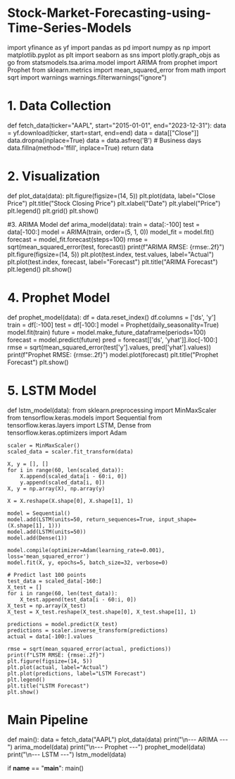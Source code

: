 # Stock-Market-Forecasting-using-Time-Series-Models
import yfinance as yf
import pandas as pd
import numpy as np
import matplotlib.pyplot as plt
import seaborn as sns
import plotly.graph_objs as go
from statsmodels.tsa.arima.model import ARIMA
from prophet import Prophet
from sklearn.metrics import mean_squared_error
from math import sqrt
import warnings
warnings.filterwarnings("ignore")

# 1. Data Collection
def fetch_data(ticker="AAPL", start="2015-01-01", end="2023-12-31"):
    data = yf.download(ticker, start=start, end=end)
    data = data[["Close"]]
    data.dropna(inplace=True)
    data = data.asfreq('B')  # Business days
    data.fillna(method='ffill', inplace=True)
    return data

# 2. Visualization
def plot_data(data):
    plt.figure(figsize=(14, 5))
    plt.plot(data, label="Close Price")
    plt.title("Stock Closing Price")
    plt.xlabel("Date")
    plt.ylabel("Price")
    plt.legend()
    plt.grid()
    plt.show()

#3. ARIMA Model
def arima_model(data):
    train = data[:-100]
    test = data[-100:]
    model = ARIMA(train, order=(5, 1, 0))
    model_fit = model.fit()
    forecast = model_fit.forecast(steps=100)
    rmse = sqrt(mean_squared_error(test, forecast))
    print(f"ARIMA RMSE: {rmse:.2f}")
    plt.figure(figsize=(14, 5))
    plt.plot(test.index, test.values, label="Actual")
    plt.plot(test.index, forecast, label="Forecast")
    plt.title("ARIMA Forecast")
    plt.legend()
    plt.show()

# 4. Prophet Model
def prophet_model(data):
    df = data.reset_index()
    df.columns = ['ds', 'y']
    train = df[:-100]
    test = df[-100:]
    model = Prophet(daily_seasonality=True)
    model.fit(train)
    future = model.make_future_dataframe(periods=100)
    forecast = model.predict(future)
    pred = forecast[['ds', 'yhat']].iloc[-100:]
    rmse = sqrt(mean_squared_error(test['y'].values, pred['yhat'].values))
    print(f"Prophet RMSE: {rmse:.2f}")
    model.plot(forecast)
    plt.title("Prophet Forecast")
    plt.show()

# 5. LSTM Model
def lstm_model(data):
    from sklearn.preprocessing import MinMaxScaler
    from tensorflow.keras.models import Sequential
    from tensorflow.keras.layers import LSTM, Dense
    from tensorflow.keras.optimizers import Adam

    scaler = MinMaxScaler()
    scaled_data = scaler.fit_transform(data)

    X, y = [], []
    for i in range(60, len(scaled_data)):
        X.append(scaled_data[i - 60:i, 0])
        y.append(scaled_data[i, 0])
    X, y = np.array(X), np.array(y)

    X = X.reshape(X.shape[0], X.shape[1], 1)

    model = Sequential()
    model.add(LSTM(units=50, return_sequences=True, input_shape=(X.shape[1], 1)))
    model.add(LSTM(units=50))
    model.add(Dense(1))

    model.compile(optimizer=Adam(learning_rate=0.001), loss='mean_squared_error')
    model.fit(X, y, epochs=5, batch_size=32, verbose=0)

    # Predict last 100 points
    test_data = scaled_data[-160:]
    X_test = []
    for i in range(60, len(test_data)):
        X_test.append(test_data[i - 60:i, 0])
    X_test = np.array(X_test)
    X_test = X_test.reshape(X_test.shape[0], X_test.shape[1], 1)

    predictions = model.predict(X_test)
    predictions = scaler.inverse_transform(predictions)
    actual = data[-100:].values

    rmse = sqrt(mean_squared_error(actual, predictions))
    print(f"LSTM RMSE: {rmse:.2f}")
    plt.figure(figsize=(14, 5))
    plt.plot(actual, label="Actual")
    plt.plot(predictions, label="LSTM Forecast")
    plt.legend()
    plt.title("LSTM Forecast")
    plt.show()

# Main Pipeline
def main():
    data = fetch_data("AAPL")
    plot_data(data)
    print("\n--- ARIMA ---")
    arima_model(data)
    print("\n--- Prophet ---")
    prophet_model(data)
    print("\n--- LSTM ---")
    lstm_model(data)

if __name__ == "__main__":
    main()
